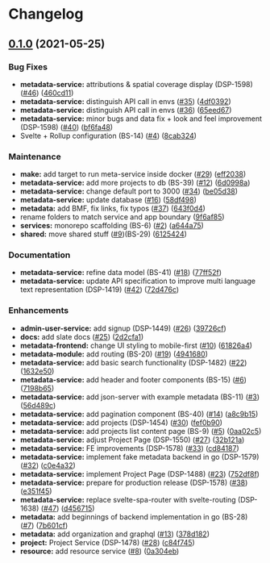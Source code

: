# Changelog

## [0.1.0](https://www.github.com/dasch-swiss/dasch-service-platform/compare/v0.0.3...v0.1.0) (2021-05-25)


### Bug Fixes

* **metadata-service:** attributions & spatial coverage display (DSP-1598) ([#46](https://www.github.com/dasch-swiss/dasch-service-platform/issues/46)) ([460cd11](https://www.github.com/dasch-swiss/dasch-service-platform/commit/460cd11d35dee9c0059411679c2ce22eed241ea9))
* **metadata-service:** distinguish API call in envs ([#35](https://www.github.com/dasch-swiss/dasch-service-platform/issues/35)) ([4df0392](https://www.github.com/dasch-swiss/dasch-service-platform/commit/4df039252a9dcc521704a82af4c2d6a8830c52d3))
* **metadata-service:** distinguish API call in envs ([#36](https://www.github.com/dasch-swiss/dasch-service-platform/issues/36)) ([65eed67](https://www.github.com/dasch-swiss/dasch-service-platform/commit/65eed6700310cf4ba3a3d21be723c66f589bcbeb))
* **metadata-service:** minor bugs and data fix + look and feel improvement (DSP-1598) ([#40](https://www.github.com/dasch-swiss/dasch-service-platform/issues/40)) ([bf6fa48](https://www.github.com/dasch-swiss/dasch-service-platform/commit/bf6fa4860f0c4b1a5fef01e45aeb512f672475a1))
* Svelte + Rollup configuration (BS-14) ([#4](https://www.github.com/dasch-swiss/dasch-service-platform/issues/4)) ([8cab324](https://www.github.com/dasch-swiss/dasch-service-platform/commit/8cab324614a77ff6f7acf6b9fa0f6356670365f8))


### Maintenance

* **make:** add target to run meta-service inside docker ([#29](https://www.github.com/dasch-swiss/dasch-service-platform/issues/29)) ([eff2038](https://www.github.com/dasch-swiss/dasch-service-platform/commit/eff20381ad2ddab4cab11cbb30eb15fb68689af3))
* **metadata-service:** add more projects to db (BS-39) ([#12](https://www.github.com/dasch-swiss/dasch-service-platform/issues/12)) ([6d0998a](https://www.github.com/dasch-swiss/dasch-service-platform/commit/6d0998aa6f842918b139016ec1bb58976351161a))
* **metadata-service:** change default port to 3000 ([#34](https://www.github.com/dasch-swiss/dasch-service-platform/issues/34)) ([be05d38](https://www.github.com/dasch-swiss/dasch-service-platform/commit/be05d3829d16cd89d231d4c688caf00ed39c107a))
* **metadata-service:** update database ([#16](https://www.github.com/dasch-swiss/dasch-service-platform/issues/16)) ([58df498](https://www.github.com/dasch-swiss/dasch-service-platform/commit/58df49852b1da2fb16d096ade68b297db031b21e))
* **metadata:** add BMF, fix links, fix typos ([#37](https://www.github.com/dasch-swiss/dasch-service-platform/issues/37)) ([643f0d4](https://www.github.com/dasch-swiss/dasch-service-platform/commit/643f0d4125b73db73b7b176d740a228359853ae5))
* rename folders to match service and app boundary ([9f6af85](https://www.github.com/dasch-swiss/dasch-service-platform/commit/9f6af85351d1bb7909617a870458993f44b163d8))
* **services:** monorepo scaffolding (BS-6) ([#2](https://www.github.com/dasch-swiss/dasch-service-platform/issues/2)) ([a644a75](https://www.github.com/dasch-swiss/dasch-service-platform/commit/a644a75ff489cc95fe9369a2043f5e8b013b1ae9))
* **shared:** move shared stuff ([#9](https://www.github.com/dasch-swiss/dasch-service-platform/issues/9))(BS-29) ([6125424](https://www.github.com/dasch-swiss/dasch-service-platform/commit/6125424e30050503cd2484a7e714225529540d62))


### Documentation

* **metadata-service:** refine data model (BS-41) ([#18](https://www.github.com/dasch-swiss/dasch-service-platform/issues/18)) ([77ff52f](https://www.github.com/dasch-swiss/dasch-service-platform/commit/77ff52f4d6c30032a51763339187e412409d4887))
* **metadata-service:** update API specification to improve multi language text representation (DSP-1419) ([#42](https://www.github.com/dasch-swiss/dasch-service-platform/issues/42)) ([72d476c](https://www.github.com/dasch-swiss/dasch-service-platform/commit/72d476ca0b7242967f496fc363829be47972a684))


### Enhancements

* **admin-user-service:** add signup (DSP-1449) ([#26](https://www.github.com/dasch-swiss/dasch-service-platform/issues/26)) ([39726cf](https://www.github.com/dasch-swiss/dasch-service-platform/commit/39726cfc54c3fd1ebbbdfbafc3b82be6f6d18bed))
* **docs:** add slate docs ([#25](https://www.github.com/dasch-swiss/dasch-service-platform/issues/25)) ([2d2cfa1](https://www.github.com/dasch-swiss/dasch-service-platform/commit/2d2cfa10a3c17f8e33898ed09b58b708b8a0135e))
* **metadata-frontend:** change UI styling to mobile-first ([#10](https://www.github.com/dasch-swiss/dasch-service-platform/issues/10)) ([61826a4](https://www.github.com/dasch-swiss/dasch-service-platform/commit/61826a4b03e23a0982bde08c734b7a25fb291366))
* **metadata-module:** add routing (BS-20) ([#19](https://www.github.com/dasch-swiss/dasch-service-platform/issues/19)) ([4941680](https://www.github.com/dasch-swiss/dasch-service-platform/commit/49416802ea289e8ef5acee91d2ab11c5c8312353))
* **metadata-service:** add basic search functionality (DSP-1482) ([#22](https://www.github.com/dasch-swiss/dasch-service-platform/issues/22)) ([1632e50](https://www.github.com/dasch-swiss/dasch-service-platform/commit/1632e50f6e00d8148a2298683b3b1c0748888f40))
* **metadata-service:** add header and footer components (BS-15) ([#6](https://www.github.com/dasch-swiss/dasch-service-platform/issues/6)) ([7198b65](https://www.github.com/dasch-swiss/dasch-service-platform/commit/7198b653920554e8ddcd70f62ea4c2ad7a919e91))
* **metadata-service:** add json-server with example metadata (BS-11) ([#3](https://www.github.com/dasch-swiss/dasch-service-platform/issues/3)) ([56d489c](https://www.github.com/dasch-swiss/dasch-service-platform/commit/56d489cfb5c22723431ee2f9392add69371a0bba))
* **metadata-service:** add pagination component (BS-40) ([#14](https://www.github.com/dasch-swiss/dasch-service-platform/issues/14)) ([a8c9b15](https://www.github.com/dasch-swiss/dasch-service-platform/commit/a8c9b15feb6bbcc6621cb243b9ab75887428c24f))
* **metadata-service:** add projects (DSP-1454) ([#30](https://www.github.com/dasch-swiss/dasch-service-platform/issues/30)) ([fef0b90](https://www.github.com/dasch-swiss/dasch-service-platform/commit/fef0b90b7b017c329d03cb5b64a1345d52531a75))
* **metadata-service:** add projects list content page (BS-9) ([#5](https://www.github.com/dasch-swiss/dasch-service-platform/issues/5)) ([0aa02c5](https://www.github.com/dasch-swiss/dasch-service-platform/commit/0aa02c5fbe4e393f9d0c897073d8116dafa747ba))
* **metadata-service:** adjust Project Page (DSP-1550) ([#27](https://www.github.com/dasch-swiss/dasch-service-platform/issues/27)) ([32b121a](https://www.github.com/dasch-swiss/dasch-service-platform/commit/32b121aecfd5fc3cb9ac78cb18ae0ea575223a53))
* **metadata-service:** FE improvements (DSP-1578) ([#33](https://www.github.com/dasch-swiss/dasch-service-platform/issues/33)) ([cd84187](https://www.github.com/dasch-swiss/dasch-service-platform/commit/cd841870371f2d61fd2222a4405dd8a8b6f23a76))
* **metadata-service:** implement fake metadata backend in go (DSP-1579) ([#32](https://www.github.com/dasch-swiss/dasch-service-platform/issues/32)) ([c0e4a32](https://www.github.com/dasch-swiss/dasch-service-platform/commit/c0e4a320e1f0e9311cf7def031917b14f7ca2dce))
* **metadata-service:** implement Project Page (DSP-1488) ([#23](https://www.github.com/dasch-swiss/dasch-service-platform/issues/23)) ([752df8f](https://www.github.com/dasch-swiss/dasch-service-platform/commit/752df8ff0973fea281ff95214bd9e78b3564f4d4))
* **metadata-service:** prepare for production release (DSP-1578) ([#38](https://www.github.com/dasch-swiss/dasch-service-platform/issues/38)) ([e351f45](https://www.github.com/dasch-swiss/dasch-service-platform/commit/e351f45ed3a61ba5153c8eed888cb1380d6edff4))
* **metadata-service:** replace svelte-spa-router with svelte-routing (DSP-1638) ([#47](https://www.github.com/dasch-swiss/dasch-service-platform/issues/47)) ([d456715](https://www.github.com/dasch-swiss/dasch-service-platform/commit/d456715addc37eb1c3a464a22f614ee6570d3f3c))
* **metadata:** add beginnings of backend implementation in go (BS-28) ([#7](https://www.github.com/dasch-swiss/dasch-service-platform/issues/7)) ([7b601cf](https://www.github.com/dasch-swiss/dasch-service-platform/commit/7b601cf80608ff8cf681a6fd8e0244c10777826f))
* **metadata:** add organization and graphql ([#13](https://www.github.com/dasch-swiss/dasch-service-platform/issues/13)) ([378d182](https://www.github.com/dasch-swiss/dasch-service-platform/commit/378d182198a924098cdd0b69ab7f8f079be94cba))
* **project:** Project Service (DSP-1478) ([#28](https://www.github.com/dasch-swiss/dasch-service-platform/issues/28)) ([c84f745](https://www.github.com/dasch-swiss/dasch-service-platform/commit/c84f745fef59b9cb902a3bfb5aa613076b0fa621))
* **resource:** add resource service ([#8](https://www.github.com/dasch-swiss/dasch-service-platform/issues/8)) ([0a304eb](https://www.github.com/dasch-swiss/dasch-service-platform/commit/0a304ebf065e1628ecc0e81addad47a8ddde7a21))
